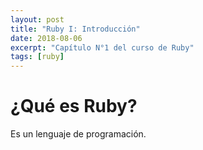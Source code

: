 ```yaml
---
layout: post
title: "Ruby I: Introducción"
date: 2018-08-06
excerpt: "Capítulo N°1 del curso de Ruby"
tags: [ruby]
---
```


# ¿Qué es Ruby?

Es un lenguaje de programación.
